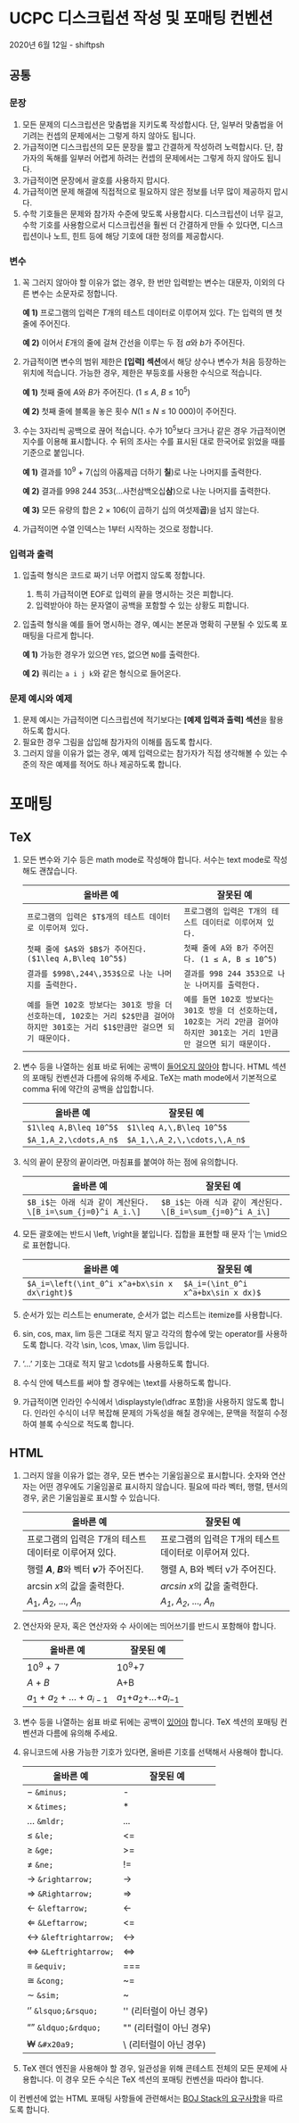 # UCPC 디스크립션 작성 및 포매팅 컨벤션

2020년 6월 12일 - shiftpsh



## 공통

### 문장

1. 모든 문제의 디스크립션은 맞춤법을 지키도록 작성합시다. 단, 일부러 맞춤법을 어기려는 컨셉의 문제에서는 그렇게 하지 않아도 됩니다.
2. 가급적이면 디스크립션의 모든 문장을 짧고 간결하게 작성하려 노력합시다. 단, 참가자의 독해를 일부러 어렵게 하려는 컨셉의 문제에서는 그렇게 하지 않아도 됩니다.
3. 가급적이면 문장에서 괄호를 사용하지 맙시다.
4. 가급적이면 문제 해결에 직접적으로 필요하지 않은 정보를 너무 많이 제공하지 맙시다.
5. 수학 기호들은 문제와 참가자 수준에 맞도록 사용합시다. 디스크립션이 너무 길고, 수학 기호를 사용함으로서 디스크립션을 훨씬 더 간결하게 만들 수 있다면, 디스크립션이나 노트, 힌트 등에 해당 기호에 대한 정의를 제공합시다.



### 변수

1. 꼭 그러지 않아야 할 이유가 없는 경우, 한 번만 입력받는 변수는 대문자, 이외의 다른 변수는 소문자로 정합니다.

   **예 1)** 프로그램의 입력은 *T*개의 테스트 데이터로 이루어져 있다. *T*는 입력의 맨 첫 줄에 주어진다.
   
   **예 2)** 이어서 *E*개의 줄에 걸쳐 간선을 이루는 두 점 *a*와 *b*가 주어진다.
   
2. 가급적이면 변수의 범위 제한은 **[입력] 섹션**에서 해당 상수나 변수가 처음 등장하는 위치에 적습니다. 가능한 경우, 제한은 부등호를 사용한 수식으로 적습니다.

   **예 1)** 첫째 줄에 *A*와 *B*가 주어진다. (1 ≤ *A*, *B* ≤ 10<sup>5</sup>)
   
   **예 2)** 첫째 줄에 블록을 놓은 횟수 *N*(1 ≤ *N* ≤ 10 000)이 주어진다.
   
3. 수는 3자리씩 공백으로 끊어 적습니다. 수가 10<sup>5</sup>보다 크거나 같은 경우 가급적이면 지수를 이용해 표시합니다. 수 뒤의 조사는 수를 표시된 대로 한국어로 읽었을 때를 기준으로 붙입니다.

   **예 1)** 결과를 10<sup>9</sup> + 7(십의 아홉제곱 더하기 **칠**)로 나눈 나머지를 출력한다.
   
   **예 2)** 결과를 998 244 353(...사천삼백오십**삼**)으로 나눈 나머지를 출력한다.
   
   **예 3)** 모든 유량의 합은 2 × 106(이 곱하기 십의 여섯제**곱**)을 넘지 않는다.
   
4. 가급적이면 수열 인덱스는 1부터 시작하는 것으로 정합니다.



### 입력과 출력

1. 입출력 형식은 코드로 짜기 너무 어렵지 않도록 정합니다.
   1. 특히 가급적이면 EOF로 입력의 끝을 명시하는 것은 피합니다.
   2. 입력받아야 하는 문자열이 공백을 포함할 수 있는 상황도 피합니다.
2. 입출력 형식을 예를 들어 명시하는 경우, 예시는 본문과 명확히 구분될 수 있도록 포매팅을 다르게 합니다.

   **예 1)** 가능한 경우가 있으면 `YES`, 없으면 `NO`를 출력한다.
   
   **예 2)** 쿼리는 `a i j k`와 같은 형식으로 들어온다.



### 문제 예시와 예제

1. 문제 예시는 가급적이면 디스크립션에 적기보다는 **[예제 입력과 출력] 섹션**을 활용하도록 합시다.
2. 필요한 경우 그림을 삽입해 참가자의 이해를 돕도록 합시다.
3. 그러지 않을 이유가 없는 경우, 예제 입력으로는 참가자가 직접 생각해볼 수 있는 수준의 작은 예제를 적어도 하나 제공하도록 합니다.



# 포매팅

## TeX

1. 모든 변수와 기수 등은 math mode로 작성해야 합니다. 서수는 text mode로 작성해도 괜찮습니다.

   | 올바른 예                                                    | 잘못된 예                                                    |
   | ------------------------------------------------------------ | ------------------------------------------------------------ |
   | `프로그램의 입력은 $T$개의 테스트 데이터로 이루어져 있다.`   | `프로그램의 입력은 T개의 테스트 데이터로 이루어져 있다.`     |
   | `첫째 줄에 $A$와 $B$가 주어진다. ($1\leq A,B\leq 10^5$)`     | `첫째 줄에 A와 B가 주어진다. (1 ≤ A, B ≤ 10^5)`              |
   | `결과를 $998\,244\,353$으로 나눈 나머지를 출력한다.`         | `결과를 998 244 353으로 나눈 나머지를 출력한다.`             |
   | `예를 들면 102호 방보다는 301호 방을 더 선호하는데, 102호는 거리 $2$만큼 걸어야 하지만 301호는 거리 $1$만큼만 걸으면 되기 때문이다.` | `예를 들면 102호 방보다는 301호 방을 더 선호하는데, 102호는 거리 2만큼 걸어야 하지만 301호는 거리 1만큼만 걸으면 되기 때문이다.` |

2. 변수 등을 나열하는 쉼표 바로 뒤에는 공백이 <u>들어오지 않아야</u> 합니다. HTML 섹션의 포매팅 컨벤션과 다름에 유의해 주세요. TeX는 math mode에서 기본적으로 comma 뒤에 약간의 공백을 삽입합니다.

   | 올바른 예              | 잘못된 예                    |
   | ---------------------- | ---------------------------- |
   | `$1\leq A,B\leq 10^5$` | `$1\leq A,\,B\leq 10^5$`     |
   | `$A_1,A_2,\cdots,A_n$` | `$A_1,\,A_2,\,\cdots,\,A_n$` |

3. 식의 끝이 문장의 끝이라면, 마침표를 붙여야 하는 점에 유의합니다.

   | 올바른 예                                                    | 잘못된 예                                                   |
   | ------------------------------------------------------------ | ----------------------------------------------------------- |
   | `$B_i$는 아래 식과 같이 계산된다. \[B_i=\sum_{j=0}^i A_i.\]` | `$B_i$는 아래 식과 같이 계산된다. \[B_i=\sum_{j=0}^i A_i\]` |

4. 모든 괄호에는 반드시 \left, \right을 붙입니다. 집합을 표현할 때 문자 ‘|’는 \mid으로 표현합니다.

   | 올바른 예                                     | 잘못된 예                          |
   | --------------------------------------------- | ---------------------------------- |
   | `$A_i=\left(\int_0^i x^a+bx\sin x dx\right)$` | `$A_i=(\int_0^i x^a+bx\sin x dx)$` |

5. 순서가 있는 리스트는 enumerate, 순서가 없는 리스트는 itemize를 사용합니다.

6. sin, cos, max, lim 등은 그대로 적지 말고 각각의 함수에 맞는 operator를 사용하도록 합니다. 각각 \sin, \cos, \max, \lim 등입니다.

7. ‘...’ 기호는 그대로 적지 말고 \cdots를 사용하도록 합니다.

8. 수식 안에 텍스트를 써야 할 경우에는 \text를 사용하도록 합니다.

9. 가급적이면 인라인 수식에서 \displaystyle(\dfrac 포함)을 사용하지 않도록 합니다. 인라인 수식이 너무 복잡해 문제의 가독성을 해칠 경우에는, 문맥을 적절히 수정하여 블록 수식으로 적도록 합니다.



## HTML

1. 그러지 않을 이유가 없는 경우, 모든 변수는 기울임꼴으로 표시합니다. 숫자와 연산자는 어떤 경우에도 기울임꼴로 표시하지 않습니다. 필요에 따라 벡터, 행렬, 텐서의 경우, 굵은 기울임꼴로 표시할 수 있습니다.

   | 올바른 예                                                | 잘못된 예                                                    |
   | -------------------------------------------------------- | ------------------------------------------------------------ |
   | 프로그램의 입력은 *T*개의 테스트 데이터로 이루어져 있다. | 프로그램의 입력은 T개의 테스트 데이터로 이루어져 있다.       |
   | 행렬 ***A***, ***B***와 벡터 ***v***가 주어진다.         | 행렬 A, B와 벡터 v가 주어진다.                               |
   | arcsin *x*의 값을 출력한다.                              | *arcsin* *x*의 값을 출력한다.                                |
   | *A*<sub>1</sub>, *A*<sub>2</sub>, ..., *A*<sub>*n*</sub> | *A*<sub>*1*</sub>, *A*<sub>*2*</sub>, ..., *A*<sub>*n*</sub> |

2. 연산자와 문자, 혹은 연산자와 수 사이에는 띄어쓰기를 반드시 포함해야 합니다.

   | 올바른 예                                                    | 잘못된 예                                             |
   | ------------------------------------------------------------ | ----------------------------------------------------- |
   | 10<sup>9</sup> + 7                                           | 10<sup>9</sup>+7                                      |
   | *A* + *B*                                                    | A+B                                                   |
   | *a*<sub>1</sub> + *a*<sub>2</sub> + … + *a*<sub>*i* − 1</sub> | *a*<sub>1</sub>+*a*<sub>2</sub>+…+*a*<sub>*i*−1</sub> |

3. 변수 등을 나열하는 쉼표 바로 뒤에는 공백이 <u>있어야</u> 합니다. TeX 섹션의 포매팅 컨벤션과 다름에 유의해 주세요.

4. 유니코드에 사용 가능한 기호가 있다면, 올바른 기호를 선택해서 사용해야 합니다.

   | 올바른 예                           | 잘못된 예               |
   | ----------------------------------- | ----------------------- |
   | &minus; `&minus;`                   | -                       |
   | &times; `&times;`                   | *                       |
   | &mldr; `&mldr;`                     | ...                     |
   | &le; `&le;`                         | &lt;=                   |
   | &ge; `&ge;`                         | &gt;=                   |
   | &ne; `&ne;`                         | !=                      |
   | &rightarrow; `&rightarrow;`         | -&gt;                   |
   | &Rightarrow; `&Rightarrow;`         | =&gt;                   |
   | &leftarrow; `&leftarrow;`           | &lt;-                   |
   | &Leftarrow; `&Leftarrow;`           | &lt;=                   |
   | &leftrightarrow; `&leftrightarrow;` | &lt;-&gt;               |
   | &Leftrightarrow; `&Leftrightarrow;` | &lt;=&gt;               |
   | &equiv; `&equiv;`                   | ===                     |
   | &cong; `&cong;`                     | ~=                      |
   | &sim; `&sim;`                       | ~                       |
   | &lsquo;&rsquo; `&lsquo;&rsquo;`     | '' (리터럴이 아닌 경우) |
   | &ldquo;&rdquo; `&ldquo;&rdquo;`     | "" (리터럴이 아닌 경우) |
   | &#x20a9; `&#x20a9;`                 | \ (리터럴이 아닌 경우)  |

5. TeX 렌더 엔진을 사용해야 할 경우, 일관성을 위해 콘테스트 전체의 모든 문제에 사용합니다. 이 경우 모든 수식은 TeX 섹션의 포매팅 컨벤션을 따라야 합니다.

이 컨벤션에 없는 HTML 포매팅 사항들에 관련해서는 [BOJ Stack의 요구사항](https://stack.acmicpc.net/guide/problem)을 따르도록 합니다.
